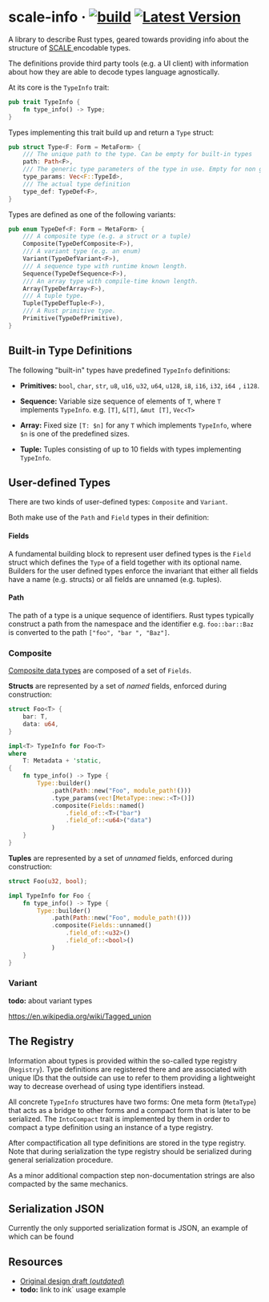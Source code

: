 # scale-info &middot; [![build][a1]][a2] [![Latest Version][b1]][b2]

[a1]: https://github.com/paritytech/scale-info/workflows/Rust/badge.svg
[a2]: https://github.com/paritytech/scale-info/actions?query=workflow%3ARust+branch%3Amaster
[b1]: https://img.shields.io/crates/v/scale-info.svg
[b2]: https://crates.io/crates/scale-info

A library to describe Rust types, geared towards providing info about the structure of [SCALE
](https://github.com/paritytech/parity-scale-codec) encodable types.

The definitions provide third party tools (e.g. a UI client) with information about how they
 are able to decode types language agnostically.

At its core is the `TypeInfo` trait:

```rust
pub trait TypeInfo {
    fn type_info() -> Type;
}
```

Types implementing this trait build up and return a `Type` struct:

```rust
pub struct Type<F: Form = MetaForm> {
	/// The unique path to the type. Can be empty for built-in types
	path: Path<F>,
	/// The generic type parameters of the type in use. Empty for non generic types
	type_params: Vec<F::TypeId>,
	/// The actual type definition
	type_def: TypeDef<F>,
}
```
Types are defined as one of the following variants:
```rust
pub enum TypeDef<F: Form = MetaForm> {
	/// A composite type (e.g. a struct or a tuple)
	Composite(TypeDefComposite<F>),
	/// A variant type (e.g. an enum)
	Variant(TypeDefVariant<F>),
	/// A sequence type with runtime known length.
	Sequence(TypeDefSequence<F>),
	/// An array type with compile-time known length.
	Array(TypeDefArray<F>),
	/// A tuple type.
	Tuple(TypeDefTuple<F>),
	/// A Rust primitive type.
	Primitive(TypeDefPrimitive),
}
```

## Built-in Type Definitions

The following "built-in" types have predefined `TypeInfo` definitions:

- **Primitives:** `bool`, `char`, `str`, `u8`, `u16`, `u32`, `u64`, `u128`, `i8`, `i16`, `i32`, `i64
`, `i128`.

- **Sequence:** Variable size sequence of elements of `T`, where `T` implements `TypeInfo`. e.g. `[T]`, `&[T]`, `&mut
 [T]`, `Vec<T>`

- **Array:** Fixed size `[T: $n]` for any `T` which implements `TypeInfo`, where `$n` is one of the
 predefined sizes.

- **Tuple:** Tuples consisting of up to 10 fields with types implementing `TypeInfo`.

## User-defined Types

There are two kinds of user-defined types: `Composite` and `Variant`.

Both make use of the `Path` and `Field` types in their definition:

#### Fields

A fundamental building block to represent user defined types is the `Field` struct which defines the `Type` of a
field together with its optional name. Builders for the user defined types enforce the invariant that either all
fields have a name (e.g. structs) or all fields are unnamed (e.g. tuples).

#### Path

The path of a type is a unique sequence of identifiers. Rust types typically construct a path from
the namespace and the identifier e.g. `foo::bar::Baz` is converted to the path `["foo", "bar
", "Baz"]`.

### Composite

[Composite data types](https://en.wikipedia.org/wiki/Composite_data_type) are composed of a set of `Fields`.

**Structs** are represented by a set of *named* fields, enforced during construction:

```rust
struct Foo<T> {
    bar: T,
    data: u64,
}

impl<T> TypeInfo for Foo<T>
where
    T: Metadata + 'static,
{
    fn type_info() -> Type {
        Type::builder()
            .path(Path::new("Foo", module_path!()))
            .type_params(vec![MetaType::new::<T>()])
            .composite(Fields::named()
                .field_of::<T>("bar")
                .field_of::<u64>("data")
            )
    }
}
```

**Tuples** are represented by a set of *unnamed* fields, enforced during construction:

```rust
struct Foo(u32, bool);

impl TypeInfo for Foo {
    fn type_info() -> Type {
        Type::builder()
            .path(Path::new("Foo", module_path!()))
            .composite(Fields::unnamed()
                .field_of::<u32>()
                .field_of::<bool>()
            )
    }
}
```

### Variant

**todo:** about variant types

https://en.wikipedia.org/wiki/Tagged_union

## The Registry

Information about types is provided within the so-called type registry (`Registry`).
Type definitions are registered there and are associated with unique IDs that the outside
can use to refer to them providing a lightweight way to decrease overhead of using type identifiers instead.

All concrete `TypeInfo` structures have two forms:
One meta form (`MetaType`) that acts as a bridge to other forms and a compact form that is later to be serialized.
The `IntoCompact` trait is implemented by them in order to compact a type definition using an instance of a type registry.

After compactification all type definitions are stored in the type registry.
Note that during serialization the type registry should be serialized during general serialization procedure.

As a minor additional compaction step non-documentation strings are also compacted by the same mechanics.

## Serialization JSON

Currently the only supported serialization format is JSON, an example of which can be found

## Resources

- [Original design draft (*outdated*)](https://hackmd.io/0wWm0ueBSF26m2pBG5NaeQ?view)
- **todo:** link to ink` usage example

